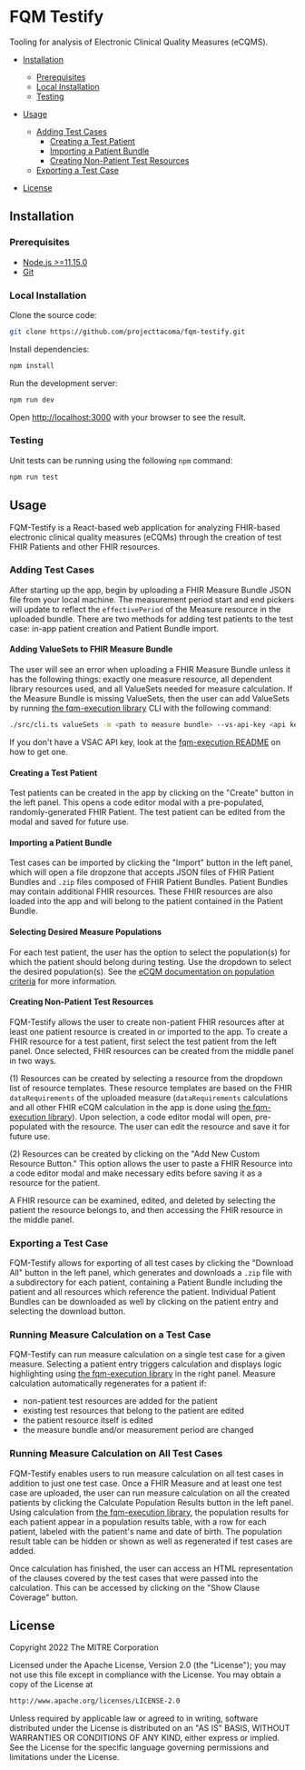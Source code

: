# FQM Testify

Tooling for analysis of Electronic Clinical Quality Measures (eCQMS).

- [Installation](#installation)

  - [Prerequisites](#prerequisites)
  - [Local Installation](#local-installation)
  - [Testing](#testing)

- [Usage](#usage)

  - [Adding Test Cases](#adding-test-cases)
    - [Creating a Test Patient](#creating-a-test-patient)
    - [Importing a Patient Bundle](#importing-a-patient-bundle)
    - [Creating Non-Patient Test Resources](#creating-non-patient-test-resources)
  - [Exporting a Test Case](#exporting-a-test-case)

- [License](#license)

## Installation

### Prerequisites

- [Node.js >=11.15.0](https://nodejs.org/en/)
- [Git](https://git-scm.com/)

### Local Installation

Clone the source code:

```bash
git clone https://github.com/projecttacoma/fqm-testify.git
```

Install dependencies:

```bash
npm install
```

Run the development server:

```bash
npm run dev
```

Open [http://localhost:3000](http://localhost:3000) with your browser to see the result.

### Testing

Unit tests can be running using the following `npm` command:

```bash
npm run test
```

## Usage

FQM-Testify is a React-based web application for analyzing FHIR-based electronic clinical quality measures (eCQMs) through the creation of test FHIR Patients and other FHIR resources.

### Adding Test Cases

After starting up the app, begin by uploading a FHIR Measure Bundle JSON file from your local machine. The measurement period start and end pickers will update to reflect the `effectivePeriod` of the Measure resource in the uploaded bundle. There are two methods for adding test patients to the test case: in-app patient creation and Patient Bundle import.

#### Adding ValueSets to FHIR Measure Bundle

The user will see an error when uploading a FHIR Measure Bundle unless it has the following things: exactly one measure resource, all dependent library resources used, and all ValueSets needed for measure calculation. If the Measure Bundle is missing ValueSets, then the user can add ValueSets by running [the fqm-execution library](https://github.com/projecttacoma/fqm-execution) CLI with the following command:

```bash
./src/cli.ts valueSets -m <path to measure bundle> --vs-api-key <api key>
```

If you don't have a VSAC API key, look at the [fqm-execution README](https://github.com/projecttacoma/fqm-execution#valuesets) on how to get one.

#### Creating a Test Patient

Test patients can be created in the app by clicking on the "Create" button in the left panel. This opens a code editor modal with a pre-populated, randomly-generated FHIR Patient. The test patient can be edited from the modal and saved for future use.

#### Importing a Patient Bundle

Test cases can be imported by clicking the "Import" button in the left panel, which will open a file dropzone that accepts JSON files of FHIR Patient Bundles and `.zip` files composed of FHIR Patient Bundles. Patient Bundles may contain additional FHIR resources. These FHIR resources are also loaded into the app and will belong to the patient contained in the Patient Bundle.

#### Selecting Desired Measure Populations

For each test patient, the user has the option to select the population(s) for which the patient should belong during testing. Use the dropdown to select the desired population(s). See the [eCQM documentation on population criteria](https://build.fhir.org/ig/HL7/cqf-measures/measure-conformance.html#population-criteria) for more information.

#### Creating Non-Patient Test Resources

FQM-Testify allows the user to create non-patient FHIR resources after at least one patient resource is created in or imported to the app. To create a FHIR resource for a test patient, first select the test patient from the left panel. Once selected, FHIR resources can be created from the middle panel in two ways.

(1) Resources can be created by selecting a resource from the dropdown list of resource templates. These resource templates are based on the FHIR `dataRequirements` of the uploaded measure (`dataRequirements` calculations and all other FHIR eCQM calculation in the app is done using [the fqm-execution library](https://github.com/projecttacoma/fqm-execution)). Upon selection, a code editor modal will open, pre-populated with the resource. The user can edit the resource and save it for future use.

(2) Resources can be created by clicking on the "Add New Custom Resource Button." This option allows the user to paste a FHIR Resource into a code editor modal and make necessary edits before saving it as a resource for the patient.

A FHIR resource can be examined, edited, and deleted by selecting the patient the resource belongs to, and then accessing the FHIR resource in the middle panel.

### Exporting a Test Case

FQM-Testify allows for exporting of all test cases by clicking the "Download All" button in the left panel, which generates and downloads a `.zip` file with a subdirectory for each patient, containing a Patient Bundle including the patient and all resources which reference the patient. Individual Patient Bundles can be downloaded as well by clicking on the patient entry and selecting the download button.

### Running Measure Calculation on a Test Case

FQM-Testify can run measure calculation on a single test case for a given measure. Selecting a patient entry triggers calculation and displays logic highlighting using [the fqm-execution library](https://github.com/projecttacoma/fqm-execution) in the right panel. Measure calculation automatically regenerates for a patient if:

- non-patient test resources are added for the patient
- existing test resources that belong to the patient are edited
- the patient resource itself is edited
- the measure bundle and/or measurement period are changed

### Running Measure Calculation on All Test Cases

FQM-Testify enables users to run measure calculation on all test cases in addition to just one test case. Once a FHIR Measure and at least one test case are uploaded, the user can run measure calculation on all the created patients by clicking the Calculate Population Results button in the left panel. Using calculation from [the fqm-execution library](https://github.com/projecttacoma/fqm-execution), the population results for each patient appear in a population results table, with a row for each patient, labeled with the patient's name and date of birth. The population result table can be hidden or shown as well as regenerated if test cases are added.

Once calculation has finished, the user can access an HTML representation of the clauses covered by the test cases that were passed into the calculation. This can be accessed by clicking on the "Show Clause Coverage" button.

## License

Copyright 2022 The MITRE Corporation

Licensed under the Apache License, Version 2.0 (the "License"); you may not use this file except in compliance with the License. You may obtain a copy of the License at

```bash
http://www.apache.org/licenses/LICENSE-2.0
```

Unless required by applicable law or agreed to in writing, software distributed under the License is distributed on an "AS IS" BASIS, WITHOUT WARRANTIES OR CONDITIONS OF ANY KIND, either express or implied. See the License for the specific language governing permissions and limitations under the License.
